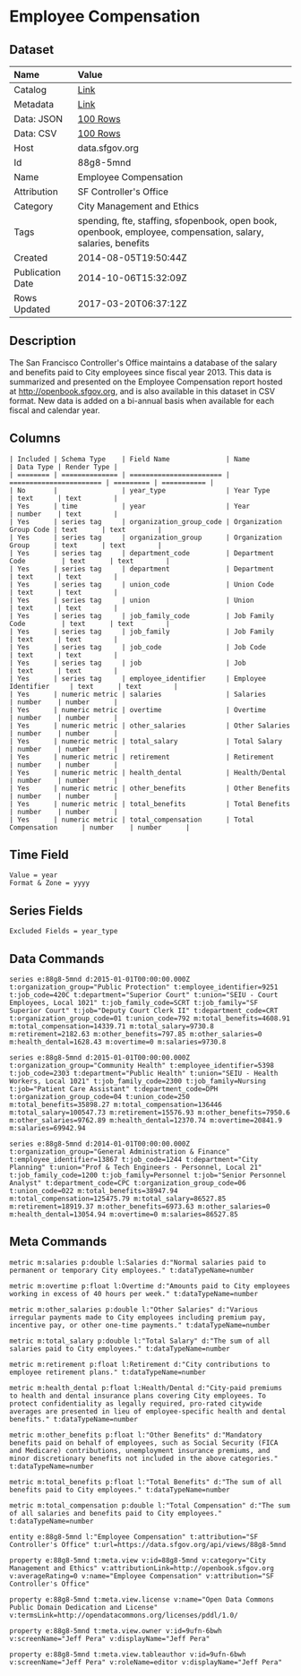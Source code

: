 # Employee Compensation

## Dataset

| Name | Value |
| :--- | :---- |
| Catalog | [Link](https://catalog.data.gov/dataset/employee-compensation-53987) |
| Metadata | [Link](https://data.sfgov.org/api/views/88g8-5mnd) |
| Data: JSON | [100 Rows](https://data.sfgov.org/api/views/88g8-5mnd/rows.json?max_rows=100) |
| Data: CSV | [100 Rows](https://data.sfgov.org/api/views/88g8-5mnd/rows.csv?max_rows=100) |
| Host | data.sfgov.org |
| Id | 88g8-5mnd |
| Name | Employee Compensation |
| Attribution | SF Controller's Office |
| Category | City Management and Ethics |
| Tags | spending, fte, staffing, sfopenbook, open book, openbook, employee, compensation, salary, salaries, benefits |
| Created | 2014-08-05T19:50:44Z |
| Publication Date | 2014-10-06T15:32:09Z |
| Rows Updated | 2017-03-20T06:37:12Z |

## Description

The San Francisco Controller's Office maintains a database of the salary and benefits paid to City employees since fiscal year 2013. This data is summarized and presented on the Employee Compensation report hosted at http://openbook.sfgov.org, and is also available in this dataset in CSV format. New data is added on a bi-annual basis when available for each fiscal and calendar year.

## Columns

```ls
| Included | Schema Type    | Field Name              | Name                    | Data Type | Render Type |
| ======== | ============== | ======================= | ======================= | ========= | =========== |
| No       |                | year_type               | Year Type               | text      | text        |
| Yes      | time           | year                    | Year                    | number    | text        |
| Yes      | series tag     | organization_group_code | Organization Group Code | text      | text        |
| Yes      | series tag     | organization_group      | Organization Group      | text      | text        |
| Yes      | series tag     | department_code         | Department Code         | text      | text        |
| Yes      | series tag     | department              | Department              | text      | text        |
| Yes      | series tag     | union_code              | Union Code              | text      | text        |
| Yes      | series tag     | union                   | Union                   | text      | text        |
| Yes      | series tag     | job_family_code         | Job Family Code         | text      | text        |
| Yes      | series tag     | job_family              | Job Family              | text      | text        |
| Yes      | series tag     | job_code                | Job Code                | text      | text        |
| Yes      | series tag     | job                     | Job                     | text      | text        |
| Yes      | series tag     | employee_identifier     | Employee Identifier     | text      | text        |
| Yes      | numeric metric | salaries                | Salaries                | number    | number      |
| Yes      | numeric metric | overtime                | Overtime                | number    | number      |
| Yes      | numeric metric | other_salaries          | Other Salaries          | number    | number      |
| Yes      | numeric metric | total_salary            | Total Salary            | number    | number      |
| Yes      | numeric metric | retirement              | Retirement              | number    | number      |
| Yes      | numeric metric | health_dental           | Health/Dental           | number    | number      |
| Yes      | numeric metric | other_benefits          | Other Benefits          | number    | number      |
| Yes      | numeric metric | total_benefits          | Total Benefits          | number    | number      |
| Yes      | numeric metric | total_compensation      | Total Compensation      | number    | number      |
```

## Time Field

```ls
Value = year
Format & Zone = yyyy
```

## Series Fields

```ls
Excluded Fields = year_type
```

## Data Commands

```ls
series e:88g8-5mnd d:2015-01-01T00:00:00.000Z t:organization_group="Public Protection" t:employee_identifier=9251 t:job_code=420C t:department="Superior Court" t:union="SEIU - Court Employees, Local 1021" t:job_family_code=SCRT t:job_family="SF Superior Court" t:job="Deputy Court Clerk II" t:department_code=CRT t:organization_group_code=01 t:union_code=792 m:total_benefits=4608.91 m:total_compensation=14339.71 m:total_salary=9730.8 m:retirement=2182.63 m:other_benefits=797.85 m:other_salaries=0 m:health_dental=1628.43 m:overtime=0 m:salaries=9730.8

series e:88g8-5mnd d:2015-01-01T00:00:00.000Z t:organization_group="Community Health" t:employee_identifier=5398 t:job_code=2303 t:department="Public Health" t:union="SEIU - Health Workers, Local 1021" t:job_family_code=2300 t:job_family=Nursing t:job="Patient Care Assistant" t:department_code=DPH t:organization_group_code=04 t:union_code=250 m:total_benefits=35898.27 m:total_compensation=136446 m:total_salary=100547.73 m:retirement=15576.93 m:other_benefits=7950.6 m:other_salaries=9762.89 m:health_dental=12370.74 m:overtime=20841.9 m:salaries=69942.94

series e:88g8-5mnd d:2014-01-01T00:00:00.000Z t:organization_group="General Administration & Finance" t:employee_identifier=13867 t:job_code=1244 t:department="City Planning" t:union="Prof & Tech Engineers - Personnel, Local 21" t:job_family_code=1200 t:job_family=Personnel t:job="Senior Personnel Analyst" t:department_code=CPC t:organization_group_code=06 t:union_code=022 m:total_benefits=38947.94 m:total_compensation=125475.79 m:total_salary=86527.85 m:retirement=18919.37 m:other_benefits=6973.63 m:other_salaries=0 m:health_dental=13054.94 m:overtime=0 m:salaries=86527.85
```

## Meta Commands

```ls
metric m:salaries p:double l:Salaries d:"Normal salaries paid to permanent or temporary City employees." t:dataTypeName=number

metric m:overtime p:float l:Overtime d:"Amounts paid to City employees working in excess of 40 hours per week." t:dataTypeName=number

metric m:other_salaries p:double l:"Other Salaries" d:"Various irregular payments made to City employees including premium pay, incentive pay, or other one-time payments." t:dataTypeName=number

metric m:total_salary p:double l:"Total Salary" d:"The sum of all salaries paid to City employees." t:dataTypeName=number

metric m:retirement p:float l:Retirement d:"City contributions to employee retirement plans." t:dataTypeName=number

metric m:health_dental p:float l:Health/Dental d:"City-paid premiums to health and dental insurance plans covering City employees. To protect confidentiality as legally required, pro-rated citywide averages are presented in lieu of employee-specific health and dental benefits." t:dataTypeName=number

metric m:other_benefits p:float l:"Other Benefits" d:"Mandatory benefits paid on behalf of employees, such as Social Security (FICA and Medicare) contributions, unemployment insurance premiums, and minor discretionary benefits not included in the above categories." t:dataTypeName=number

metric m:total_benefits p:float l:"Total Benefits" d:"The sum of all benefits paid to City employees." t:dataTypeName=number

metric m:total_compensation p:double l:"Total Compensation" d:"The sum of all salaries and benefits paid to City employees." t:dataTypeName=number

entity e:88g8-5mnd l:"Employee Compensation" t:attribution="SF Controller's Office" t:url=https://data.sfgov.org/api/views/88g8-5mnd

property e:88g8-5mnd t:meta.view v:id=88g8-5mnd v:category="City Management and Ethics" v:attributionLink=http://openbook.sfgov.org v:averageRating=0 v:name="Employee Compensation" v:attribution="SF Controller's Office"

property e:88g8-5mnd t:meta.view.license v:name="Open Data Commons Public Domain Dedication and License" v:termsLink=http://opendatacommons.org/licenses/pddl/1.0/

property e:88g8-5mnd t:meta.view.owner v:id=9ufn-6bwh v:screenName="Jeff Pera" v:displayName="Jeff Pera"

property e:88g8-5mnd t:meta.view.tableauthor v:id=9ufn-6bwh v:screenName="Jeff Pera" v:roleName=editor v:displayName="Jeff Pera"
```